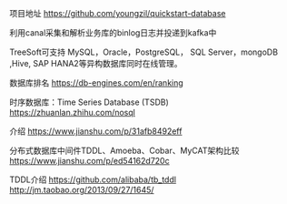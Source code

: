 项目地址
https://github.com/youngzil/quickstart-database



利用canal采集和解析业务库的binlog日志并投递到kafka中


TreeSoft可支持 MySQL，Oracle，PostgreSQL， SQL Server，mongoDB ,Hive, SAP HANA2等异构数据库同时在线管理。


数据库排名
https://db-engines.com/en/ranking



时序数据库：Time Series Database (TSDB)
https://zhuanlan.zhihu.com/nosql

介绍
https://www.jianshu.com/p/31afb8492eff


分布式数据库中间件TDDL、Amoeba、Cobar、MyCAT架构比较
https://www.jianshu.com/p/ed54162d720c


TDDL介绍
https://github.com/alibaba/tb_tddl
http://jm.taobao.org/2013/09/27/1645/



